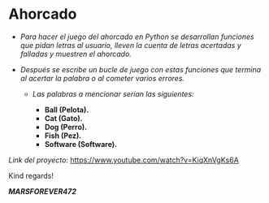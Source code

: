 # Ahorcado

- _Para hacer el juego del ahorcado en Python se desarrollan funciones que pidan letras al usuario, lleven la cuenta de letras acertadas y falladas y muestren el ahorcado._
- _Después se escribe un bucle de juego con estas funciones que termina al acertar la palabra o al cometer varios errores._

  - _Las palabras a mencionar serían las siguientes:_
    
    - **Ball (Pelota).**
    - **Cat (Gato).**
    - **Dog (Perro).**
    - **Fish (Pez).**
    - **Software (Software).**
      
_Link del proyecto:_ https://www.youtube.com/watch?v=KiqXnVgKs6A

Kind regards!

***MARSFOREVER472***
